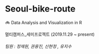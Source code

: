 # Seoul-bike-route
:bike: Data Analysis and Visualization in R

멀티캠퍼스_세미프로젝트 (2019.11.29 ~ present)
###### 팀원 : 정재원, 권용진, 신현정 , 유지수
